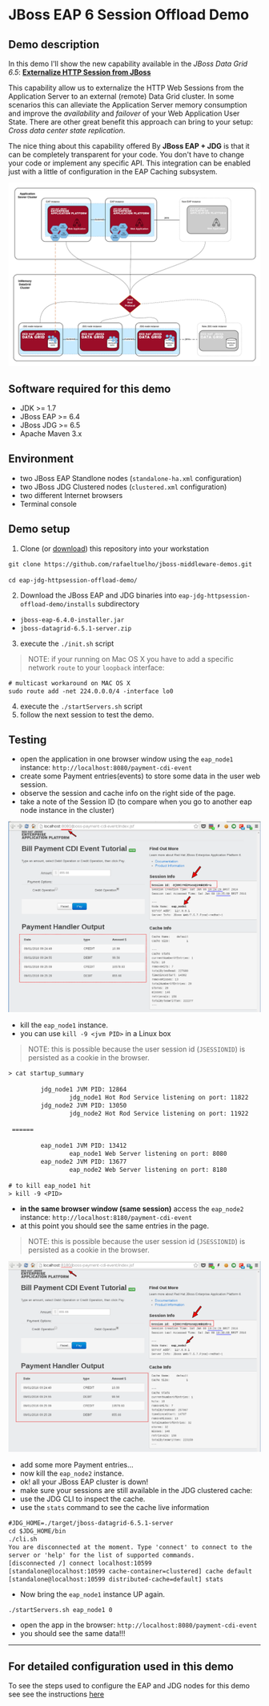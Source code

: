 # JBoss EAP 6 Session Offload Demo
## Demo description
In this demo I'll show the new capability available in the *JBoss Data Grid 6.5*: [**Externalize HTTP Session from JBoss**](https://access.redhat.com/documentation/en-US/Red_Hat_JBoss_Data_Grid/6.5/html-single/Administration_and_Configuration_Guide/index.html#chap-Externalize_Sessions)

This capability allow us to externalize the HTTP Web Sessions from the Application Server to an external (remote) Data Grid cluster.
In some scenarios this can alleviate the Application Server memory consumption and improve the *availability* and *failover* of your Web Application User State. There are other great benefit this approach can bring to your setup: *Cross data center state replication*.

The nice thing about this capability offered By **JBoss EAP + JDG** is that it can be completely transparent for your code.
You don't have to change your code or implement any specific API.
This integration can be enabled just with a little of configuration in the EAP Caching subsystem.

![EAP and JDG  - EAP and JDG through Hot Rod protocol](docs/demo-images/demo-diagram.png "EAP and JDG  - EAP and JDG through Hot Rod protocol")

## Software required for this demo

 * JDK >= 1.7
 * JBoss EAP >= 6.4
 * JBoss JDG >= 6.5
 * Apache Maven 3.x

## Environment

 * two JBoss EAP Standlone nodes (`standalone-ha.xml` configuration)
 * two JBoss JDG Clustered nodes (`clustered.xml` configuration)
 * two different Internet browsers
 * Terminal console

## Demo setup

 1. Clone (or [download](https://github.com/rafaeltuelho/jboss-middleware-demos/archive/master.zip)) this repository into your workstation
 ```
 git clone https://github.com/rafaeltuelho/jboss-middleware-demos.git

 cd eap-jdg-httpsession-offload-demo/
 ```
 2. Download the JBoss EAP and JDG binaries into `eap-jdg-httpsession-offload-demo/installs` subdirectory
  * `jboss-eap-6.4.0-installer.jar`
  * `jboss-datagrid-6.5.1-server.zip`
 3. execute the `./init.sh` script

 > NOTE: if your running on Mac OS X you have to add a specific network `route` to your `loopback` interface:

 ```
 # multicast workaround on MAC OS X
 sudo route add -net 224.0.0.0/4 -interface lo0
 ```

 4. execute the `./startServers.sh` script
 5. follow the next session to test the demo.


## Testing

 * open the application in one browser window using the `eap_node1` instance: `http://localhost:8080/payment-cdi-event`
  * create some Payment entries(events) to store some data in the user web session.
  * observe the session and cache info on the right side of the page.
   * take a note of the Session ID (to compare when you go to another eap node instance in the cluster)

   ![payment-cdi-event web page](docs/demo-images/payment-cdi-event-node1.png "App web page")

  * kill the `eap_node1` instance.
   * you can use `kill -9 <jvm PID>` in a Linux box


   > NOTE: this is possible because the user session id (`JSESSIONID`) is persisted as a cookie in the browser.

```
> cat startup_summary

         jdg_node1 JVM PID: 12864
                 jdg_node1 Hot Rod Service listening on port: 11822
         jdg_node2 JVM PID: 13050
                 jdg_node2 Hot Rod Service listening on port: 11922

 ======

         eap_node1 JVM PID: 13412
                 eap_node1 Web Server listening on port: 8080
         eap_node2 JVM PID: 13677
                 eap_node2 Web Server listening on port: 8180

# to kill eap_node1 hit
> kill -9 <PID>
```

  * **in the same browser window (same session)** access the `eap_node2` instance: `http://localhost:8180/payment-cdi-event`
   * at this point you should see the same entries in the page.
   > NOTE: this is possible because the user session id (`JSESSIONID`) is persisted as a cookie in the browser.

 ![payment-cdi-event web page](docs/demo-images/payment-cdi-event-node2.png "App web page")

 * add some more Payment entries...
 * now kill the `eap_node2` instance.
 * ok! all your JBoss EAP cluster is down!
 * make sure your sessions are still available in the JDG clustered cache:
  * use the JDG CLI to inspect the cache.
   * use the `stats` command to see the cache live information

 ```
 #JDG_HOME=./target/jboss-datagrid-6.5.1-server
 cd $JDG_HOME/bin
 ./cli.sh
You are disconnected at the moment. Type 'connect' to connect to the server or 'help' for the list of supported commands.
[disconnected /] connect localhost:10599
[standalone@localhost:10599 cache-container=clustered] cache default
[standalone@localhost:10599 distributed-cache=default] stats

 ```

 * Now bring the `eap_node1` instance UP again.
```
./startServers.sh eap_node1 0
```

 * open the app in the browser: `http://localhost:8080/payment-cdi-event`
 * you should see the same data!!!

---

## For detailed configuration used in this demo
To see the steps used to configure the EAP and JDG nodes for this demo see see the instructions [here](docs/env-configuration.md)
